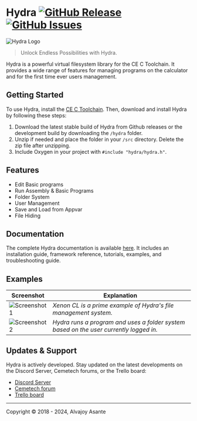 # Hydra [![GitHub Release](https://img.shields.io/github/release/Overload02/Hydra)](https://github.com/Overload02/Hydra/releases) [![GitHub Issues](https://img.shields.io/github/issues/Overload02/Hydra)](https://github.com/Overload02/Hydra/issues)

![Hydra Logo](https://i.imgur.com/Px46HVE.png)

> Unlock Endless Possibilities with Hydra.

Hydra is a powerful virtual filesystem library for the CE C Toolchain. It provides a wide range of features for managing programs on the calculator and for the first time ever users management.

## Getting Started

To use Hydra, install the [CE C Toolchain](https://github.com/CE-Programming/toolchain). Then, download and install Hydra by following these steps:

1. Download the latest stable build of Hydra from Github releases or the development build by downloading the `/hydra` folder.
2. Unzip if needed and place the folder in your `/src` directory. Delete the zip file after unzipping.
3. Include Oxygen in your project with `#include "hydra/hydra.h"`.


## Features
- Edit Basic programs
- Run Assembly & Basic Programs
- Folder System
- User Management
- Save and Load from Appvar
- File Hiding

## Documentation

The complete Hydra documentation is available [here](). It includes an installation guide, framework reference, tutorials, examples, and troubleshooting guide.


## Examples

| Screenshot | Explanation |
|------------|-------------|
| ![Screenshot 1](https://i.imgur.com/sqW6fB6.gif) | *Xenon CL is a prime example of Hydra's file management system.* |
| ![Screenshot 2](https://i.imgur.com/S8cIqgH.gif) | *Hydra runs a program and uses a folder system based on the user currently logged in.* |

## Updates & Support

Hydra is actively developed. Stay updated on the latest developments on the Discord Server, Cemetech forums, or the Trello board:

- [Discord Server](https://discord.gg/xyUZgnD4UJ)
- [Cemetech forum](https://www.cemetech.net/forum/viewtopic.php?t=15070)
- [Trello board](https://www.cemetech.net/forum/viewtopic.php?t=18783)

------------

Copyright &copy; 2018 - 2024, Alvajoy Asante
